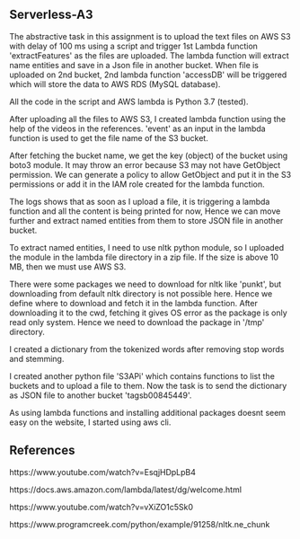<h2>Serverless-A3</h2>
<p>The abstractive task in this assignment is to upload the text files on AWS S3 with delay of 100 ms using a script and trigger 1st Lambda function 'extractFeatures' as the files are uploaded. The lambda function will extract name entities and save in a Json file in another bucket. When file is uploaded on 2nd bucket, 2nd lambda function 'accessDB' will be triggered which will store the data to AWS RDS (MySQL database).
<p>All the code in the script and AWS lambda is Python 3.7 (tested). </p>
<p>After uploading all the files to AWS S3, I created lambda function using the help of the videos in the references. 'event' as an input in the lambda function is used to get the file name of the S3 bucket.</p>
<p>After fetching the bucket name, we get the key (object) of the bucket using boto3 module. It may throw an error because S3 may not have GetObject permission. We can generate a policy to allow GetObject and put it in the S3 permissions or add it in the IAM role created for the lambda function.<p>
<p>The logs shows that as soon as I upload a file, it is triggering a lambda function and all the content is being printed for now, Hence we can move further and extract named entities from them to store JSON file in another bucket.</p>
<p>To extract named entities, I need to use nltk python module, so I uploaded the module in the lambda file directory in a zip file. If the size is above 10 MB, then we must use AWS S3.</p>
<p> There were some packages we need to download for nltk like 'punkt', but downloading from default nltk directory is not possible here. Hence we define where to download and fetch it in the lambda function. After downloading it to the cwd, fetching it gives OS error as the package is only read only system. Hence we need to download the package in '/tmp' directory.</p>
<p>I created a dictionary from the tokenized words after removing stop words and stemming.</p>
<p>I created another python file 'S3APi' which contains functions to list the buckets and to upload a file to them. Now the task is to send the dictionary as JSON file to another bucket 'tagsb00845449'.</p>
<p></p>

<p>As using lambda functions and installing additional packages doesnt seem easy on the website, I started using aws cli.</p>
<h2> References </h2>
<p>https://www.youtube.com/watch?v=EsqjHDpLpB4</p>
<p>https://docs.aws.amazon.com/lambda/latest/dg/welcome.html</p>
<p>https://www.youtube.com/watch?v=vXiZO1c5Sk0</p>
<p>https://www.programcreek.com/python/example/91258/nltk.ne_chunk</p>
